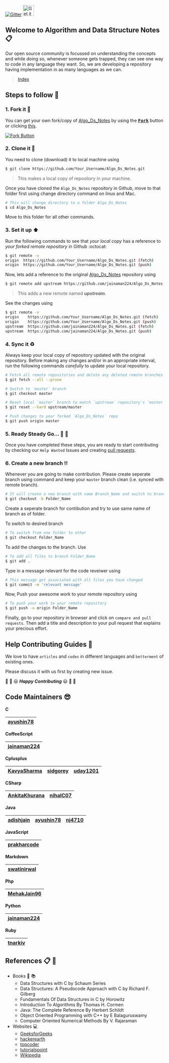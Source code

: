 [![Gitter](https://badges.gitter.im/Algo_Ds_Notes/Algo_Ds_Notes.svg)](https://gitter.im/Algo_Ds_Notes/Algo_Ds_Notes?utm_source=badge&utm_medium=badge&utm_campaign=pr-badge)
<a href='https://play.google.com/store/apps/details?id=com.Scibot.aniket.algopack&pcampaignid=MKT-Other-global-all-co-prtnr-py-PartBadge-Mar2515-1'><img alt='Get it on Google Play' src='https://play.google.com/intl/en_us/badges/images/generic/en_badge_web_generic.png' height="35"></a>


## Welcome to Algorithm and Data Structure Notes :clipboard:

Our open source community is focussed on understanding the concepts and while doing so, whenever someone gets trapped, they can see one way to code in any language they want. So, we are developing a repository having implementation in as many languages as we can.

> [Index](INDEX.md)

## Steps to follow :scroll:

### 1. Fork it :fork_and_knife:

You can get your own fork/copy of [Algo_Ds_Notes](https://github.com/jainaman224/Algo_Ds_Notes) by using the <a href="https://github.com/jainaman224/Algo_Ds_Notes/new/master?readme=1#fork-destination-box"><kbd><b>Fork</b></kbd></a> button or clicking [this](https://github.com/jainaman224/Algo_Ds_Notes/new/master?readme=1#fork-destination-box).

 [![Fork Button](https://help.github.com/assets/images/help/repository/fork_button.jpg)](https://github.com/jainaman224/Algo_Ds_Notes)

### 2. Clone it :busts_in_silhouette:

You need to clone (download) it to local machine using

```sh
$ git clone https://github.com/Your_Username/Algo_Ds_Notes.git
```

> This makes a local copy of repository in your machine.

Once you have cloned the `Algo_Ds_Notes` repository in Github, move to that folder first using change directory command on linux and Mac.

```sh
# This will change directory to a folder Algo_Ds_Notes
$ cd Algo_Ds_Notes
```

Move to this folder for all other commands.

### 3. Set it up :arrow_up:

Run the following commands to see that *your local copy* has a reference to *your forked remote repository* in Github :octocat:

```sh
$ git remote -v
origin  https://github.com/Your_Username/Algo_Ds_Notes.git (fetch)
origin  https://github.com/Your_Username/Algo_Ds_Notes.git (push)
```

Now, lets add a reference to the original [Algo_Ds_Notes](https://github.com/jainaman224/Algo_Ds_Notes) repository using

```sh
$ git remote add upstream https://github.com/jainaman224/Algo_Ds_Notes.git
```

> This adds a new remote named ***upstream***.

See the changes using

```sh
$ git remote -v
origin    https://github.com/Your_Username/Algo_Ds_Notes.git (fetch)
origin    https://github.com/Your_Username/Algo_Ds_Notes.git (push)
upstream  https://github.com/jainaman224/Algo_Ds_Notes.git (fetch)
upstream  https://github.com/jainaman224/Algo_Ds_Notes.git (push)
```

### 4. Sync it :recycle:

Always keep your local copy of repository updated with the original repository.
Before making any changes and/or in an appropriate interval, run the following commands *carefully* to update your local repository.

```sh
# Fetch all remote repositories and delete any deleted remote branches
$ git fetch --all --prune

# Switch to `master` branch
$ git checkout master

# Reset local `master` branch to match `upstream` repository's `master` branch
$ git reset --hard upstream/master

# Push changes to your forked `Algo_Ds_Notes` repo
$ git push origin master
```

### 5. Ready Steady Go... :turtle: :rabbit2:

Once you have completed these steps, you are ready to start contributing by checking our `Help Wanted` Issues and creating [pull requests](https://github.com/jainaman224/Algo_Ds_Notes/pulls).

### 6. Create a new branch :bangbang:

Whenever you are going to make contribution. Please create seperate branch using command and keep your `master` branch clean (i.e. synced with remote branch).

```sh
# It will create a new branch with name Branch_Name and switch to branch Folder_Name
$ git checkout -b Folder_Name
```

Create a seperate branch for contibution and try to use same name of branch as of folder.

To switch to desired branch

```sh
# To switch from one folder to other
$ git checkout Folder_Name
```

To add the changes to the branch. Use

```sh
# To add all files to branch Folder_Name
$ git add .
```

Type in a message relevant for the code reveiwer using

```sh
# This message get associated with all files you have changed
$ git commit -m 'relevant message'
```

Now, Push your awesome work to your remote repository using

```sh
# To push your work to your remote repository
$ git push -u origin Folder_Name
```

Finally, go to your repository in browser and click on `compare and pull requests`.
Then add a title and description to your pull request that explains your precious effort.

## Help Contributing Guides :crown:

We love to have `articles` and `codes` in different languages and `betterment` of existing ones.

Please discuss it with us first by creating new issue.

:tada: :confetti_ball: :smiley: _**Happy Contributing**_ :smiley: :confetti_ball: :tada:

## Code Maintainers  :sunglasses:

**C**

| [ayushin78](https://github.com/ayushin78) |
| --- |

**CoffeeScript**

| [jainaman224](https://github.com/jainaman224) |
| --- |

**Cplusplus**

| [KavyaSharma](https://github.com/KavyaSharma) | [sidgorey](https://github.com/sidgorey) | [uday1201](https://github.com/uday1201) |
| --- | --- | --- |

**CSharp**

| [AnkitaKhurana](https://github.com/AnkitaKhurana) | [nihalC07](https://github.com/nihalC07) |
| --- | --- |

**Java**

| [adishjain](https://github.com/adishjain) | [ayushin78](https://github.com/ayushin78) | [nj4710](https://github.com/nj4710) |
| --- | --- | --- |

**JavaScript**

| [prakharcode](https://github.com/prakharcode) |
| --- |

**Markdown**

| [swatinirwal](https://github.com/swatinirwal) |
| --- |

**Php**

| [MehakJain96](https://github.com/MehakJain96) |
| --- |

**Python**

| [jainaman224](https://github.com/jainaman224) |
| --- |

**Ruby**

| [tnarkiv](https://github.com/tnarkiv) |
| --- |

## References :clipboard: :scroll:

- Books :book: :books:
    - Data Structures with C by Schaum Series
    - Data Structures: A Pseudocode Approach with C by Richard F. Gilberg
    - Fundamentals Of Data Structures in C by Horowitz
    - Introduction To Algorithms By Thomas H. Cormen
    - Java: The Complete Reference By Herbert Schildt
    - Object Oriented Programming with C++ by E Balaguruswamy
    - Computer Oriented Numerical Methods By V. Rajaraman 
- Websites :computer:
    - [GeeksforGeeks](http://www.geeksforgeeks.org)
    - [hackerearth](https://www.hackerearth.com/notes)
    - [topcoder](https://www.topcoder.com/community/competitive-programming/tutorials/)
    - [tutorialspoint](http://www.tutorialspoint.com)
    - [Wikipedia](https://en.wikipedia.org)

